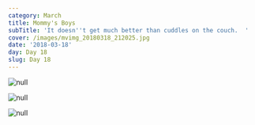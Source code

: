 ```yaml
---
category: March
title: Mommy's Boys
subTitle: 'It doesn''t get much better than cuddles on the couch.  '
cover: /images/mvimg_20180318_212025.jpg
date: '2018-03-18'
day: Day 18
slug: Day 18
---
```

![null](/images/mvimg_20180318_144847.jpg)

![null](/images/mvimg_20180318_223509.jpg)

![null](/images/mvimg_20180318_212025.jpg)
